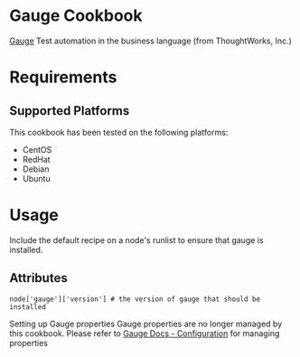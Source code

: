 Gauge Cookbook
==============
[Gauge](http://getgauge.io/) Test automation in the business language (from ThoughtWorks, Inc.)

Requirements
============

## Supported Platforms

This cookbook has been tested on the following platforms:

* CentOS
* RedHat
* Debian
* Ubuntu


Usage
=====

Include the default recipe on a node's runlist to ensure that gauge is installed.

Attributes
----------
```
node['gauge']['version'] # the version of gauge that should be installed
```
Setting up Gauge properties
Gauge properties are no longer managed by this cookbook. Please refer to [Gauge Docs - Configuration](https://docs.gauge.org/master/configuration.html#configuration) for managing properties




